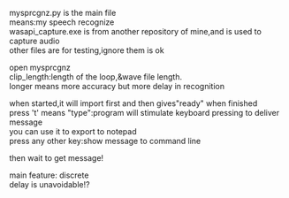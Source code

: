 mysprcgnz.py is the main file  
means:my speech recognize  
wasapi_capture.exe is from another repository of mine,and is used to capture audio  
other files are for testing,ignore them is ok  
  
open mysprcgnz  
clip_length:length of the loop,&wave file length.  
  longer means more accuracy but more delay in recognition  
  
when started,it will import first and then gives"ready" when finished  
press 't' means "type":program will stimulate keyboard pressing to deliver message  
  you can use it to export to notepad  
press any other key:show message to command line  
  
then wait to get message!  
  
main feature: discrete  
delay is unavoidable!?  
